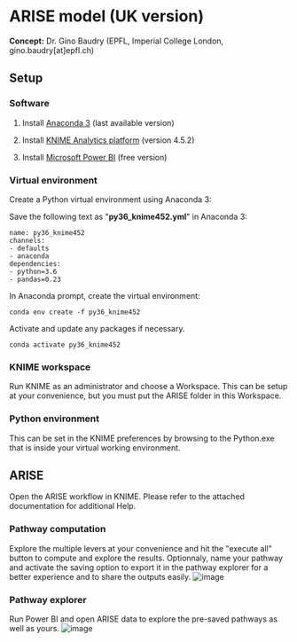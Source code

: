 # ARISE model (UK version)

**Concept:**
Dr. Gino Baudry (EPFL, Imperial College London, gino.baudry[at]epfl.ch)

## Setup

### Software

1. Install 
<a href="https://www.anaconda.com/" target="_blank">Anaconda 3</a> (last available version)

2. Install 
<a href="https://www.knime.com/downloads" target="_blank">KNIME Analytics platform</a> (version 4.5.2)

3. Install 
<a href="https://powerbi.microsoft.com/en-gb/downloads/" target="_blank">Microsoft Power BI</a> (free version)

### Virtual environment

Create a Python virtual environment using Anaconda 3:

Save the following text as "__py36_knime452.yml__" in Anaconda 3: 

```
name: py36_knime452
channels:
- defaults
- anaconda
dependencies:
- python=3.6      
- pandas=0.23         
```
In Anaconda prompt, create the virtual environment: 

```
conda env create -f py36_knime452
```

Activate and update any packages if necessary.

```
conda activate py36_knime452
```
### KNIME workspace
Run KNIME as an administrator and choose a Workspace. This can be setup at your convenience, but you must put the ARISE folder in this Workspace. 
### Python environment
This can be set in the KNIME preferences by browsing to the Python.exe that is inside your virtual working environment.

## ARISE
Open the ARISE workflow in KNIME. Please refer to the attached documentation for additional Help.
### Pathway computation
Explore the multiple levers at your convenience and hit the "execute all" button to compute and explore the results.
Optionnaly, name your pathway and activate the saving option to export it in the pathway explorer for a better experience and to share the outputs easily.
![image](https://user-images.githubusercontent.com/65652803/189123066-366c578d-7795-4b4d-a2f8-ed639fa712f9.png)

### Pathway explorer
Run Power BI and open ARISE data to explore the pre-saved pathways as well as yours.
![image](https://user-images.githubusercontent.com/65652803/189122239-7b357760-d06d-480e-8813-af449738f20c.png)
